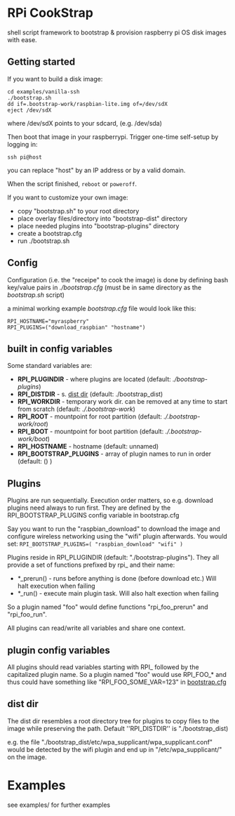 # RPi CookStrap

shell script framework to bootstrap & provision raspberry pi OS disk images with ease.


## Getting started

If you want to build a disk image:

```
cd examples/vanilla-ssh
./bootstrap.sh
dd if=.bootstrap-work/raspbian-lite.img of=/dev/sdX
eject /dev/sdX
```
where /dev/sdX points to your sdcard, (e.g. /dev/sda)

Then boot that image in your raspberrypi.
Trigger one-time self-setup by logging in:
```
ssh pi@host
```
you can replace "host" by an IP address or by a valid domain.

When the script finished, ```reboot``` or ```poweroff```.


If you want to customize your own image:

* copy "bootstrap.sh" to your root directory
* place overlay files/directory into "bootstrap-dist" directory
* place needed plugins into "bootstrap-plugins" directory
* create a bootstrap.cfg
* run ./bootstrap.sh


## Config
Configuration (i.e. the "receipe" to cook the image) is done by defining
bash key/value pairs in *./bootstrap.cfg* (must be in same directory as the *bootstrap.sh* script)

a minimal working example *bootstrap.cfg* file would look like this:
```
RPI_HOSTNAME="myraspberry"
RPI_PLUGINS=("download_raspbian" "hostname")
```

## built in config variables
Some standard variables are:
* **RPI_PLUGINDIR** - where plugins are located (default: *./bootstrap-plugins*)
* **RPI_DISTDIR** - s. [dist dir](#dist-dir) (default: ./bootstrap_dist)
* **RPI_WORKDIR** - temporary work dir. can be removed at any time to start from scratch (default: *./.bootstrap-work*)
* **RPI_ROOT** - mountpoint for root partition (default: *./.bootstrap-work/root*)
* **RPI_BOOT** - mountpoint for boot partition (default: *./.bootstrap-work/boot*)
* **RPI_HOSTNAME** - hostname (default: unnamed)
* **RPI_BOOTSTRAP_PLUGINS** - array of plugin names to run in order (default: () )


## Plugins

Plugins are run sequentially. Execution order matters, so e.g.
download plugins need always to run first. They are defined by
the RPI_BOOTSTRAP_PLUGINS config variable in bootstrap.cfg

Say you want to run the "raspbian_download" to download the image and
configure wireless networking using the "wifi" plugin afterwards. You
would set: ```RPI_BOOTSTRAP_PLUGINS=( "raspbian_download" "wifi" )```

Plugins reside in RPI_PLUGINDIR (default: "./bootstrap-plugins").
They all provide a set of functions prefixed by rpi_ and their name:

* *_prerun() - runs before anything is done (before download etc.) Will halt execution when failing
* *_run() - execute main plugin task. Will also halt exection when failing

So a plugin named "foo" would define functions "rpi_foo_prerun" and "rpi_foo_run".

All plugins can read/write all variables and share one context.


## plugin config variables
All plugins should read variables starting with RPI_ followed by the capitalized plugin name.
So a plugin named "foo" would use RPI_FOO_* and thus could have something like
"RPI_FOO_SOME_VAR=123" in [bootstrap.cfg](#config)

## dist dir
The dist dir resembles a root directory tree for plugins to copy files
to the image while preserving the path. Default ''RPI_DISTDIR'' is "./bootstrap_dist)

e.g. the file "./bootstrap_dist/etc/wpa_supplicant/wpa_supplicant.conf"
would be detected by the wifi plugin and end up in "/etc/wpa_supplicant/"
on the image.

# Examples
see examples/ for further examples
